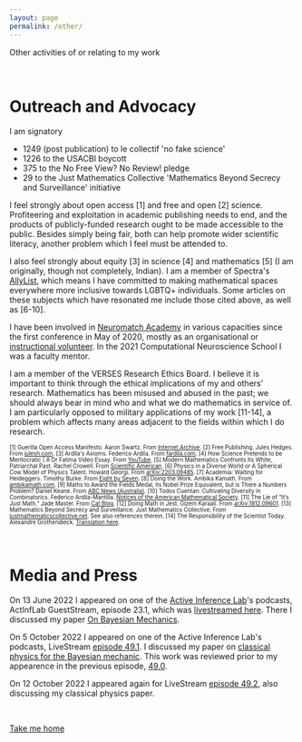 ```yaml
---
layout: page
permalink: /other/
---
```


Other activities of or relating to my work

&nbsp;

# Outreach and Advocacy

I am signatory
- 1249 (post publication) to le collectif 'no fake science'
- 1226 to the USACBI boycott
- 375 to the No Free View? No Review! pledge
- 29 to the Just Mathematics Collective 'Mathematics Beyond Secrecy and Surveillance' initiative

I feel strongly about open access [1] and free and open [2] science. Profiteering and exploitation in academic publishing needs to end, and the products of publicly-funded research ought to be made accessible to the public. Besides simply being fair, both can help promote wider scientific literacy, another problem which I feel must be attended to.

I also feel strongly about equity [3] in science [4] and mathematics [5] (I am originally, though not completely, Indian). I am a member of Spectra's [AllyList](http://lgbtmath.org/People.html), which means I have committed to making mathematical spaces everywhere more inclusive towards LGBTQ+ individuals. Some articles on these subjects which have resonated me include those cited above, as well as [6-10].

I have been involved in [Neuromatch Academy](https://academy.neuromatch.io) in various capacities since the first conference in May of 2020, mostly as an organisational or [instructional volunteer](https://darsakthi.github.io/teaching/2020-NMA). In the 2021 Computational Neuroscience School I was a faculty mentor.

I am a member of the VERSES Research Ethics Board. I believe it is important to think through the ethical implications of my and others’ research. Mathematics has been misused and abused in the past; we should always bear in mind who and what we do mathematics in service of. I am particularly opposed to military applications of my work [11-14], a problem which affects many areas adjacent to the fields within which I do research.

<span style="font-size:0.7em;">
  [1] Guerilla Open Access Manifesto. Aaron Swartz. From <a href="https://archive.org/stream/GuerillaOpenAccessManifesto/Goamjuly2008_djvu.txt">Internet Archive</a>.      
  [2] Free Publishing. Jules Hedges. From <a href="https://julesh.com/2021/02/16/free-publishing/">julesh.com</a>.      
  [3] Ardila's Axioms. Federico Ardila. From <a href="http://fardila.com">fardila.com</a>.      
  [4] How Science Pretends to be Meritocratic | A Dr Fatima Video Essay. From <a href="https://www.youtube.com/watch?v=WSP4Y7M0bSo">YouTube</a>.      
  [5] Modern Mathematics Confronts Its White, Patriarchal Past. Rachel Crowell. From <a href="https://www.scientificamerican.com/article/modern-mathematics-confronts-its-white-patriarchal-past/">Scientific American</a>.      
  [6] Physics in a Diverse World or A Spherical Cow Model of Physics Talent. Howard Georgi. From <a href="https://arxiv.org/abs/2203.09485">arXiv:2203.09485</a>.      
  [7] Academia: Waiting for Heideggers. Timothy Burke. From <a href="https://timothyburke.substack.com/p/academia-waiting-for-heideggers">Eight by Seven</a>.      
  [8] Doing the Work. Ambika Kamath. From <a href="https://ambikamath.com/2020/02/23/doing-the-work/">ambikamath.com</a>.      
  [9] Maths to Award the Fields Medal, its Nobel Prize Equivalent, but is There a Numbers Problem? Daniel Keane. From <a href="https://www.abc.net.au/news/2022-06-28/fields-medal-female-inclusion-a-challenge-in-maths-award/101161564">ABC News (Australia)</a>.      
  [10] Todos Cuentan: Cultivating Diversity in Combinatorics. Federico Ardila-Mantilla. <a href="https://www.ams.org/publications/journals/notices/201610/rnoti-p1164.pdf">Notices of the American Mathematical Society</a>.        
  [11] The Lie of “It’s Just Math.” Jade Master. From <a href="https://jadeedenstarmaster.wordpress.com/2020/12/11/the-lie-of-its-just-math/">Cat Blog</a>.        
  [12] Doing Math in Jest. Gizem Karaali. From <a href="https://arxiv.org/abs/1812.09601">arXiv:1812.09601</a>.        
  [13] Mathematics Beyond Secrecy and Surveillance. Just Mathematics Collective. From <a href="https://www.justmathematicscollective.net/nsa_statement.html">justmathematicscollective.net</a>. See also references therein.        
  [14] The Responsibility of the Scientist Today. Alexandre Grothendieck. <a href="http://matematicas.unex.es/~navarro/res/scientist.pdf">Translation here</a>.           
</span>

&nbsp;

# Media and Press

On 13 June 2022 I appeared on one of the [Active Inference Lab](https://www.activeinference.org/home)'s podcasts, ActInfLab GuestStream, episode 23.1, which was [livestreamed here](https://youtu.be/igY9iyowesc). There I discussed my paper [On Bayesian Mechanics](https://arxiv.org/abs/2205.11543).

On 5 October 2022 I appeared on one of the Active Inference Lab's podcasts, LiveStream [episode 49.1](https://www.youtube.com/watch?v=dAtC-Enmc8M). I discussed my paper on [classical physics for the Bayesian mechanic](https://arxiv.org/abs/2206.12996). This work was reviewed prior to my appearence in the previous episode, [49.0](https://www.youtube.com/watch?v=OtX2Fpzn7KA).

On 12 October 2022 I appeared again for LiveStream [episode 49.2](https://www.youtube.com/watch?v=2SuBJBEg9LI), also discussing my classical physics paper.

&nbsp;

[Take me home](https://darsakthi.github.io)
